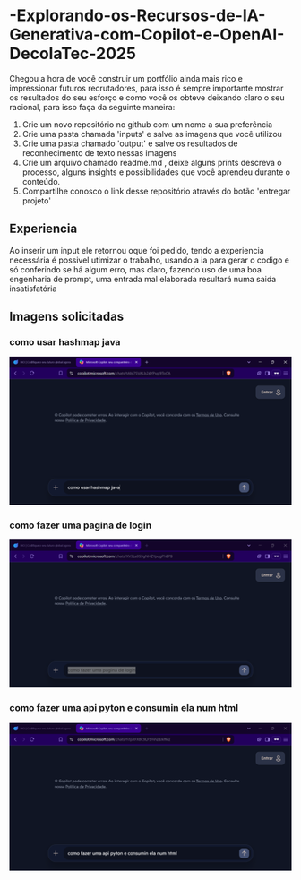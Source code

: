 # -Explorando-os-Recursos-de-IA-Generativa-com-Copilot-e-OpenAI-DecolaTec-2025

Chegou a hora de você construir um portfólio ainda mais rico e impressionar futuros recrutadores, para isso é sempre importante mostrar os resultados do seu esforço e como você os obteve deixando claro o seu racional, para isso faça da seguinte maneira:

1. Crie um novo repositório no github com um nome a sua preferência
2. Crie uma pasta chamada 'inputs' e salve as imagens que você utilizou
3. Crie uma pasta chamado 'output' e salve os resultados de reconhecimento de texto nessas imagens
4. Crie um arquivo chamado readme.md , deixe alguns prints descreva o processo, alguns insights e possibilidades que você aprendeu durante o conteúdo.
5. Compartilhe conosco o link desse repositório através do botão 'entregar projeto'

## Experiencia

 Ao inserir um input ele retornou oque foi pedido, tendo a experiencia necessária é possivel utimizar o trabalho, usando a ia para gerar o codigo e só conferindo se há algum erro, mas claro, fazendo uso de uma boa engenharia de prompt, uma entrada mal elaborada resultará numa saida insatisfatória

 ## Imagens solicitadas
 ### como usar hashmap java
 
  ![como usar hashmap java](https://github.com/LucianoSegundo/-Explorando-os-Recursos-de-IA-Generativa-com-Copilot-e-OpenAI-DecolaTec-2025/blob/main/input/como%20usar%20hashmap%20java.png)
  
  ### como fazer uma pagina de login
  
  ![como fazer uma pagina de login](https://github.com/LucianoSegundo/-Explorando-os-Recursos-de-IA-Generativa-com-Copilot-e-OpenAI-DecolaTec-2025/blob/main/input/como%20fazer%20uma%20pagina%20de%20login.png)
  
  ### como fazer uma api pyton e consumin ela num html
  
  ![como fazer uma api pyton e consumin ela num html](https://github.com/LucianoSegundo/-Explorando-os-Recursos-de-IA-Generativa-com-Copilot-e-OpenAI-DecolaTec-2025/blob/main/input/como%20fazer%20uma%20api%20pyton%20e%20consumin%20ela%20num%20html.png)
